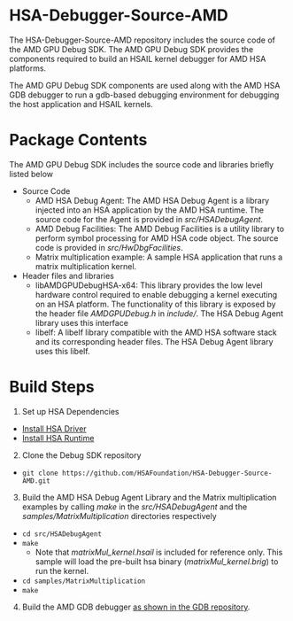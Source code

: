 # HSA-Debugger-Source-AMD
The HSA-Debugger-Source-AMD repository includes the source code of the AMD GPU Debug SDK. The AMD GPU Debug SDK provides the components required to build an HSAIL kernel debugger for AMD HSA platforms.

The AMD GPU Debug SDK components are used along with the AMD HSA GDB debugger to run a gdb-based debugging environment for debugging the host application and HSAIL kernels.

# Package Contents
The AMD GPU Debug SDK includes the source code and libraries briefly listed below
- Source Code 
  - AMD HSA Debug Agent: The AMD HSA Debug Agent is a library injected into an HSA application by the AMD HSA runtime. The source code for the Agent is provided in *src/HSADebugAgent*.
  - AMD Debug Facilities: The AMD Debug Facilities is a utility library to perform symbol processing for AMD HSA code object.  The source code is provided in *src/HwDbgFacilities*.
  - Matrix multiplication example: A sample HSA application that runs a matrix multiplication kernel.
- Header files and libraries
  - libAMDGPUDebugHSA-x64: This library provides the low level hardware control required to enable debugging a kernel executing on an HSA platform. The functionality of this library is exposed by the header file *AMDGPUDebug.h*  in *include/*. The HSA Debug Agent library uses this interface
   - libelf: A libelf library compatible with the AMD HSA software stack and its corresponding header files. The HSA Debug Agent library uses this libelf.
	
# Build Steps
1. Set up HSA Dependencies
  * [Install HSA Driver](https://github.com/HSAFoundation/HSA-Drivers-Linux-AMD#installing-and-configuring-the-kernel)
  * [Install HSA Runtime](https://github.com/HSAFoundation/HSA-Runtime-AMD/#installing-and-configuring-the-hsa-runtime)
2. Clone the Debug SDK repository
  * `git clone https://github.com/HSAFoundation/HSA-Debugger-Source-AMD.git`
3. Build the AMD HSA Debug Agent Library and the Matrix multiplication examples by calling *make* in the *src/HSADebugAgent* and the *samples/MatrixMultiplication* directories respectively
  * `cd src/HSADebugAgent`
  * `make`
    * Note that *matrixMul_kernel.hsail* is included for reference only. This sample will load the pre-built hsa binary (*matrixMul_kernel.brig*) to run the kernel.
  * `cd samples/MatrixMultiplication`
  * `make`
4. Build the AMD GDB debugger [as shown in the GDB repository](https://github.com/HSAFoundation/HSA-Debugger-GDB-Source-AMD).